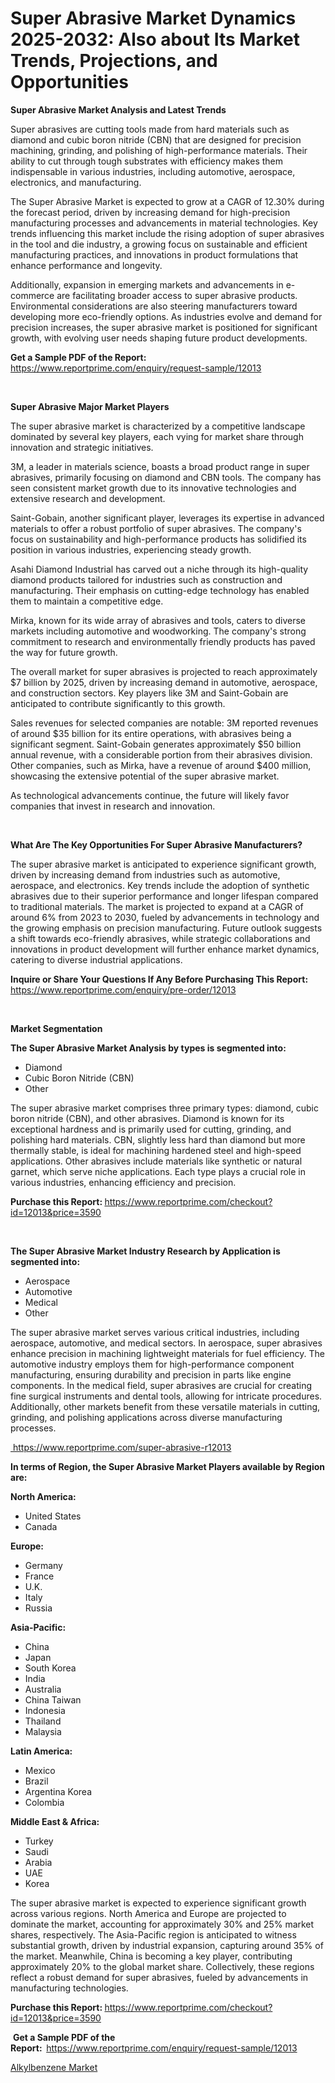 <p><h1>Super Abrasive Market Dynamics 2025-2032: Also about Its Market Trends, Projections, and Opportunities</h1></p><p><strong>Super Abrasive Market Analysis and Latest Trends</strong></p>
<p><p>Super abrasives are cutting tools made from hard materials such as diamond and cubic boron nitride (CBN) that are designed for precision machining, grinding, and polishing of high-performance materials. Their ability to cut through tough substrates with efficiency makes them indispensable in various industries, including automotive, aerospace, electronics, and manufacturing.</p><p>The Super Abrasive Market is expected to grow at a CAGR of 12.30% during the forecast period, driven by increasing demand for high-precision manufacturing processes and advancements in material technologies. Key trends influencing this market include the rising adoption of super abrasives in the tool and die industry, a growing focus on sustainable and efficient manufacturing practices, and innovations in product formulations that enhance performance and longevity.</p><p>Additionally, expansion in emerging markets and advancements in e-commerce are facilitating broader access to super abrasive products. Environmental considerations are also steering manufacturers toward developing more eco-friendly options. As industries evolve and demand for precision increases, the super abrasive market is positioned for significant growth, with evolving user needs shaping future product developments.</p></p>
<p><strong>Get a Sample PDF of the Report:&nbsp;</strong> <a href="https://www.reportprime.com/enquiry/request-sample/12013?utm_campaign=2288&utm_medium=2&utm_source=Github&utm_content=ia&utm_term=17032025&utm_id=super-abrasive">https://www.reportprime.com/enquiry/request-sample/12013</a></p>
<p>&nbsp;</p>
<p><strong>Super Abrasive Major Market Players</strong></p>
<p><p>The super abrasive market is characterized by a competitive landscape dominated by several key players, each vying for market share through innovation and strategic initiatives. </p><p>3M, a leader in materials science, boasts a broad product range in super abrasives, primarily focusing on diamond and CBN tools. The company has seen consistent market growth due to its innovative technologies and extensive research and development.</p><p>Saint-Gobain, another significant player, leverages its expertise in advanced materials to offer a robust portfolio of super abrasives. The company's focus on sustainability and high-performance products has solidified its position in various industries, experiencing steady growth.</p><p>Asahi Diamond Industrial has carved out a niche through its high-quality diamond products tailored for industries such as construction and manufacturing. Their emphasis on cutting-edge technology has enabled them to maintain a competitive edge.</p><p>Mirka, known for its wide array of abrasives and tools, caters to diverse markets including automotive and woodworking. The company's strong commitment to research and environmentally friendly products has paved the way for future growth.</p><p>The overall market for super abrasives is projected to reach approximately $7 billion by 2025, driven by increasing demand in automotive, aerospace, and construction sectors. Key players like 3M and Saint-Gobain are anticipated to contribute significantly to this growth.</p><p>Sales revenues for selected companies are notable: 3M reported revenues of around $35 billion for its entire operations, with abrasives being a significant segment. Saint-Gobain generates approximately $50 billion annual revenue, with a considerable portion from their abrasives division. Other companies, such as Mirka, have a revenue of around $400 million, showcasing the extensive potential of the super abrasive market. </p><p>As technological advancements continue, the future will likely favor companies that invest in research and innovation.</p></p>
<p>&nbsp;</p>
<p><strong>What Are The Key Opportunities For Super Abrasive Manufacturers?</strong></p>
<p><p>The super abrasive market is anticipated to experience significant growth, driven by increasing demand from industries such as automotive, aerospace, and electronics. Key trends include the adoption of synthetic abrasives due to their superior performance and longer lifespan compared to traditional materials. The market is projected to expand at a CAGR of around 6% from 2023 to 2030, fueled by advancements in technology and the growing emphasis on precision manufacturing. Future outlook suggests a shift towards eco-friendly abrasives, while strategic collaborations and innovations in product development will further enhance market dynamics, catering to diverse industrial applications.</p></p>
<p><strong>Inquire or Share Your Questions If Any Before Purchasing This Report:</strong> <a href="https://www.reportprime.com/enquiry/pre-order/12013?utm_campaign=2288&utm_medium=2&utm_source=Github&utm_content=ia&utm_term=17032025&utm_id=super-abrasive">https://www.reportprime.com/enquiry/pre-order/12013</a></p>
<p>&nbsp;</p>
<p><strong>Market Segmentation</strong></p>
<p><strong>The Super Abrasive Market Analysis by types is segmented into:</strong></p>
<p><ul><li>Diamond</li><li>Cubic Boron Nitride (CBN)</li><li>Other</li></ul></p>
<p><p>The super abrasive market comprises three primary types: diamond, cubic boron nitride (CBN), and other abrasives. Diamond is known for its exceptional hardness and is primarily used for cutting, grinding, and polishing hard materials. CBN, slightly less hard than diamond but more thermally stable, is ideal for machining hardened steel and high-speed applications. Other abrasives include materials like synthetic or natural garnet, which serve niche applications. Each type plays a crucial role in various industries, enhancing efficiency and precision.</p></p>
<p><strong>Purchase this Report:&nbsp;</strong><a href="https://www.reportprime.com/checkout?id=12013&price=3590&utm_campaign=2288&utm_medium=2&utm_source=Github&utm_content=ia&utm_term=17032025&utm_id=super-abrasive">https://www.reportprime.com/checkout?id=12013&price=3590</a></p>
<p>&nbsp;</p>
<p><strong>The Super Abrasive Market Industry Research by Application is segmented into:</strong></p>
<p><ul><li>Aerospace</li><li>Automotive</li><li>Medical</li><li>Other</li></ul></p>
<p><p>The super abrasive market serves various critical industries, including aerospace, automotive, and medical sectors. In aerospace, super abrasives enhance precision in machining lightweight materials for fuel efficiency. The automotive industry employs them for high-performance component manufacturing, ensuring durability and precision in parts like engine components. In the medical field, super abrasives are crucial for creating fine surgical instruments and dental tools, allowing for intricate procedures. Additionally, other markets benefit from these versatile materials in cutting, grinding, and polishing applications across diverse manufacturing processes.</p></p>
<p><a href="https://www.reportprime.com/super-abrasive-r12013?utm_campaign=2288&utm_medium=2&utm_source=Github&utm_content=ia&utm_term=17032025&utm_id=super-abrasive">&nbsp;https://www.reportprime.com/super-abrasive-r12013</a></p>
<p><strong>In terms of Region, the Super Abrasive Market Players available by Region are:</strong></p>
<p>
    <p> <strong> North America: </strong>
        <ul>
            <li>United States</li>
            <li>Canada</li>
        </ul>
        </p> 
    <p> <strong> Europe: </strong>
        <ul>
            <li>Germany</li>
            <li>France</li>
            <li>U.K.</li>
            <li>Italy</li>
            <li>Russia</li>
        </ul>
        </p> 
    <p> <strong> Asia-Pacific: </strong>
        <ul>
            <li>China</li>
            <li>Japan</li>
            <li>South Korea</li>
            <li>India</li>
            <li>Australia</li>
            <li>China Taiwan</li>
            <li>Indonesia</li>
            <li>Thailand</li>
            <li>Malaysia</li>
        </ul>
        </p> 
    <p> <strong> Latin America: </strong>
        <ul>
            <li>Mexico</li>
            <li>Brazil</li>
            <li>Argentina Korea</li>
            <li>Colombia</li>
        </ul>
        </p> 
    <p> <strong> Middle East & Africa: </strong>
        <ul>
            <li>Turkey</li>
            <li>Saudi</li>
            <li>Arabia</li>
            <li>UAE</li>
            <li>Korea</li>
        </ul>
    </p>
    </p>
<p><p>The super abrasive market is expected to experience significant growth across various regions. North America and Europe are projected to dominate the market, accounting for approximately 30% and 25% market shares, respectively. The Asia-Pacific region is anticipated to witness substantial growth, driven by industrial expansion, capturing around 35% of the market. Meanwhile, China is becoming a key player, contributing approximately 20% to the global market share. Collectively, these regions reflect a robust demand for super abrasives, fueled by advancements in manufacturing technologies.</p></p>
<p><strong>Purchase this Report: </strong><a href="https://www.reportprime.com/checkout?id=12013&price=3590&utm_campaign=2288&utm_medium=2&utm_source=Github&utm_content=ia&utm_term=17032025&utm_id=super-abrasive">https://www.reportprime.com/checkout?id=12013&price=3590</a></p>
<p>&nbsp;<strong>Get a Sample PDF of the Report:&nbsp;&nbsp;</strong><a href="https://www.reportprime.com/enquiry/request-sample/12013?utm_campaign=2288&utm_medium=2&utm_source=Github&utm_content=ia&utm_term=17032025&utm_id=super-abrasive">https://www.reportprime.com/enquiry/request-sample/12013</a></p>
<p><strong></strong></p>
<p><p><a href="https://github.com/suleimannichelle7/Market-Research-Report-List-1/blob/main/alkylbenzene-market.md?utm_campaign=2288&utm_medium=2&utm_source=Github&utm_content=ia&utm_term=17032025&utm_id=super-abrasive">Alkylbenzene Market</a></p></p>